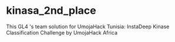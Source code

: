 # kinasa_2nd_place
This GL4 's team solution for UmojaHack Tunisia: InstaDeep Kinase Classification Challenge by UmojaHack Africa
